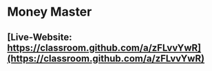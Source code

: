 # Money Master

## [Live-Website: https://classroom.github.com/a/zFLvvYwR](https://classroom.github.com/a/zFLvvYwR)


